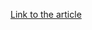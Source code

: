[Link to the article](https://artemonsecurity.blogspot.com/2016/10/remsec-driver-analysis-part-3.html)
